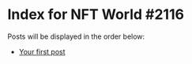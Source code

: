 # Index for NFT World #2116
Posts will be displayed in the order below:

- [Your first post](./001-first.md)

